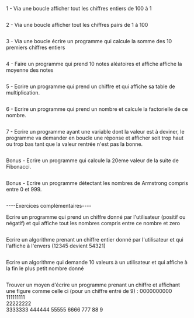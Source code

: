 1 - Via une boucle afficher tout les chiffres entiers de 100 à 1

```

```

2 - Via une boucle afficher tout les chiffres pairs de 1 à 100

```

```


3 - Via une boucle écrire un programme qui calcule la somme des 10 premiers chiffres entiers

```

```

4 - Faire un programme qui prend 10 notes aléatoires et affiche affiche la moyenne des notes

```

```

5 - Ecrire un programme qui prend un chiffre et qui affiche sa table de multiplication.

```

```

6 - Ecrire un programme qui prend un nombre et calcule la factorielle de ce nombre.

```

```

7 - Ecrire un programme ayant une variable dont la valeur est à deviner, le programme va demander en boucle une réponse et afficher soit trop haut ou trop bas tant que 
la valeur rentrée n'est pas la bonne.

```

```

Bonus - Ecrire un programme qui calcule la 20eme valeur de la suite de Fibonacci.

```

```

Bonus - Ecrire un programme détectant les nombres de Armstrong compris entre 0 et 999.

```

```

----Exercices complémentaires----

Ecrire un programme qui prend un chiffre donné par l'utilisateur (positif ou négatif) et qui affiche tout les nombres compris entre ce nombre et zero

```

```

Ecrire un algorithme prenant un chiffre entier donné par l'utilisateur et qui l'affiche à l'envers (12345 devient 54321)

```

```

Ecrire un algorithme qui demande 10 valeurs à un utilisateur et qui affiche à la fin le plus petit nombre donné

```

```
Trouver un moyen d'écrire un programme prenant un chiffre et affichant une figure comme celle ci (pour un chiffre entré de 9) :
0000000000<br>
111111111<br>
22222222<br>
3333333
444444
55555
6666
777
88
9

```

```

